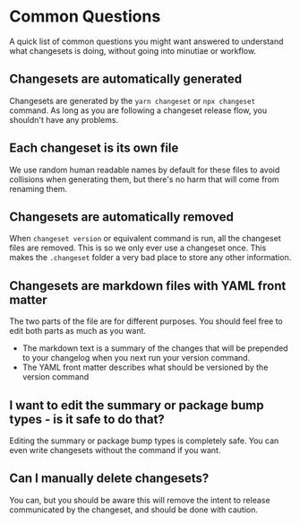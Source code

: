 # Common Questions

A quick list of common questions you might want answered to understand what changesets is doing, without going into minutiae or workflow.

## Changesets are automatically generated

Changesets are generated by the `yarn changeset` or `npx changeset` command. As long as you are following a changeset release flow, you shouldn't have any problems.

## Each changeset is its own file

We use random human readable names by default for these files to avoid collisions when generating them, but there's no harm that will come from renaming them.

## Changesets are automatically removed

When `changeset version` or equivalent command is run, all the changeset files are removed. This is so we only ever use a changeset once. This makes the `.changeset` folder a very bad place to store any other information.

## Changesets are markdown files with YAML front matter

The two parts of the file are for different purposes. You should feel free to edit both parts as much as you want.

- The markdown text is a summary of the changes that will be prepended to your changelog when you next run your version command.
- The YAML front matter describes what should be versioned by the version command

## I want to edit the summary or package bump types - is it safe to do that?

Editing the summary or package bump types is completely safe. You can even write changesets without the command if you want.

## Can I manually delete changesets?

You can, but you should be aware this will remove the intent to release communicated by the changeset, and should be done with caution.
